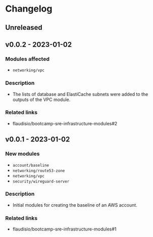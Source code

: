 # Changelog

## Unreleased

## v0.0.2 - 2023-01-02

### Modules affected

- `networking/vpc`

### Description

- The lists of database and ElastiCache subnets were added to the outputs of the VPC module.

### Related links

- flaudisio/bootcamp-sre-infrastructure-modules#2

## v0.0.1 - 2023-01-02

### New modules

- `account/baseline`
- `networking/route53-zone`
- `networking/vpc`
- `security/wireguard-server`

### Description

- Initial modules for creating the baseline of an AWS account.

### Related links

- flaudisio/bootcamp-sre-infrastructure-modules#1
